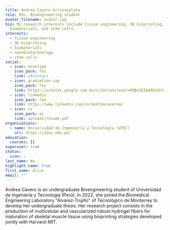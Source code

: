```yaml
---
title: Andrea Cavero Arrivasplata
role: BSc. Bioengineering student
avatar_filename: avatar.jpg
bio: My research interests include tissue engineering, 3D bioprinting,
  biomaterials, and stem cells.
interests:
  - Tissue engineering
  - 3D bioprinting
  - biomaterials
  - nanobiotechnology
  - stem cells.
social:
  - icon: envelope
    icon_pack: fas
    link: /#contact
  - icon: graduation-cap
    icon_pack: fas
    link: https://scholar.google.com.mx/citations?user=M9BxSEIAAAAJ&hl=es
  - icon: linkedin
    icon_pack: fab
    link: https://www.linkedin.com/in/andreacaveroa/
  - icon: cv
    icon_pack: ai
    link: uploads/resume.pdf
organizations:
  - name: Universidad de Ingeniería y Tecnología (UTEC)
    url: https://utec.edu.pe/
education:
  courses: []
superuser: true
status:
  icon: ☕️
last_name: Wu
highlight_name: true
first_name: Alice
email: ""
---
```

Andrea Cavero is an undergraduate Bioengineering student of Universidad de Ingeniería y Tecnología (Perú). In 2022, she joined the Biomedical Engineering Laboratory "Álvarez-Trujillo" of Tecnológico de Monterrey to develop her undergraduate thesis. Her research project consists in the production of multicelular and vascularized robust hydrogel fibers for maturation of skeletal muscle tissue using bioprinting strategies developed jointly with Harvard-MIT.